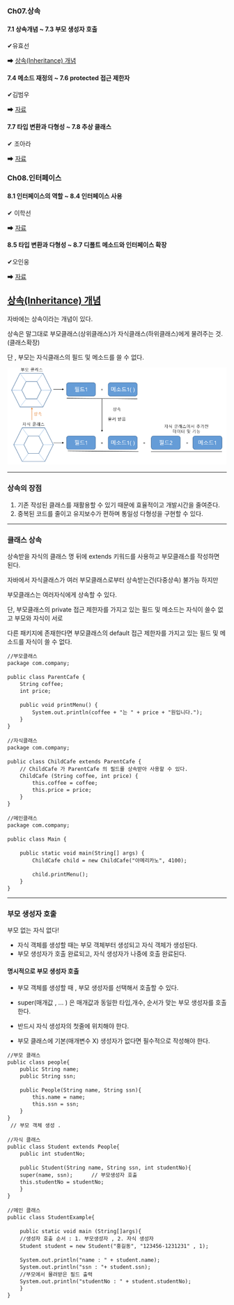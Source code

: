 ### Ch07.상속

#### 7.1 상속개념 ~ 7.3 부모 생성자 호출

✔유효선

➡ [상속(Inheritance) 개념](상속(Inheritance)-개념)

#### 7.4 메소드 재정의 ~ 7.6 protected 접근 제한자

✔김범우

➡ [자료](https://github.com/dakdlzhf/JavaStudy/blob/6333b4cc8c8c1517996306090c39a391095c7901/6%EC%9B%94%2012%EC%9D%BC%20%EB%A9%94%EC%86%8C%EB%93%9C~%EC%A0%91%EA%B7%BC%EC%9E%90.md)

#### 7.7 타입 변환과 다형성 ~ 7.8 추상 클래스

✔ 조아라

➡ [자료](https://github.com/ara0114/TIL/blob/d253a6af832039aca7792c34a97145d720db17ec/JAVA/TypeConversion,AbstractClass.md)

### Ch08.인터페이스

#### 8.1 인터페이스의 역할 ~ 8.4 인터페이스 사용

✔ 이학선

➡ [자료](https://github.com/gkrtjs406/TIL/blob/78eac469cbad8bfabd396a6d7977f86679fcc3d1/Java/인터페이스.md)

#### 8.5 타입 변환과 다형성 ~ 8.7 디폴트 메소드와 인터페이스 확장

✔오인웅

➡ [자료](https://github.com/mn00149/JavaStudy/blob/6da25828e31d271b36786e996f00e2f4f8cea345/study.md)

## [상속(Inheritance) 개념]()

자바에는 상속이라는 개념이 있다.

상속은 말그대로 부모클래스(상위클래스)가 자식클래스(하위클래스)에게 물려주는 것. (클래스확장)

단 , 부모는 자식클래스의 필드 및 메소드를 쓸 수 없다.

![상속](https://github.com/yhs0429/JavaStudy/blob/master/img/%EC%83%81%EC%86%8D%EA%B0%9C%EB%85%90.png)

---

### 상속의 장점

1. 기존 작성된 클래스를 재활용할 수 있기 때문에 효율적이고 개발시간을 줄여준다.
2. 중복된 코드를 줄이고 유지보수가 편하며 통일성 다형성을 구현할 수 있다.

---

### 클래스 상속

상속받을 자식의 클래스 명 뒤에 extends 키워드를 사용하고 부모클래스를 작성하면 된다.

자바에서 자식클래스가 여러 부모클래스로부터 상속받는건(다중상속) 불가능 하지만

부모클래스는 여러자식에게 상속할 수 있다.

단, 부모클래스의 private 접근 제한자를 가지고 있는 필드 및 메소드는 자식이 쓸수 없고 부모와 자식이 서로 

다른 패키지에 존재한다면 부모클래스의 default 접근 제한자를 가지고 있는 필드 및 메소드를 자식이 쓸 수 없다.

```
//부모클래스
package com.company;

public class ParentCafe {
    String coffee;
    int price;

    public void printMenu() {
        System.out.println(coffee + "는 " + price + "원입니다.");
    }
}

//자식클래스
package com.company;

public class ChildCafe extends ParentCafe {
    // ChildCafe 가 ParentCafe 의 필드를 상속받아 사용할 수 있다.
    ChildCafe (String coffee, int price) {
        this.coffee = coffee;
        this.price = price;
    }
}

//메인클래스
package com.company;

public class Main {

    public static void main(String[] args) {
        ChildCafe child = new ChildCafe("아메리카노", 4100);

        child.printMenu();
    }
}
```



---

### 부모 생성자 호출

부모 없는 자식 없다!

- 자식 객체를 생성할 때는 부모 객체부터 생성되고 자식 객체가 생성된다.
- 부모 생성자가 호출 완료되고, 자식 생성자가 나중에 호출 완료된다.

#### 명시적으로 부모 생성자 호출

- 부모 객체를 생성할 때 , 부모 생성자를 선택해서 호출할 수 있다.

- super(매개값 , ... ) 은 매개값과 동일한 타입,개수, 순서가 맞는 부모 생성자를 호출한다.
- 반드시 자식 생성자의 첫줄에 위치해야 한다.
- 부모 클래스에 기본(매개변수 X) 생성자가 없다면 필수적으로 작성해야 한다.

```
//부모 클래스
public class people{
	public String name;
	public String ssn;
	
	public People(String name, String ssn){
		this.name = name;
		this.ssn = ssn;
	}
}
 // 부모 객체 생성 .
 
//자식 클래스
public class Student extends People{
	public int studentNo;
	
	public Student(String name, String ssn, int studentNo){
	super(name, ssn);      // 부모생성자 호출
	this.studentNo = studentNo;
	}
}

//메인 클래스
public class StudentExample{

	public static void main (String[]args){
	//생성자 호출 순서 : 1. 부모생성자 , 2. 자식 생성자
	Student student = new Student("홍길동", "123456-1231231" , 1);
	
	System.out.println("name : " + student.name);
	System.out.println("ssn : "+ student.ssn);
	//부모에서 물려받은 필드 출력
	System.out.println("studentNo : " + student.studentNo);
	}
}
```

